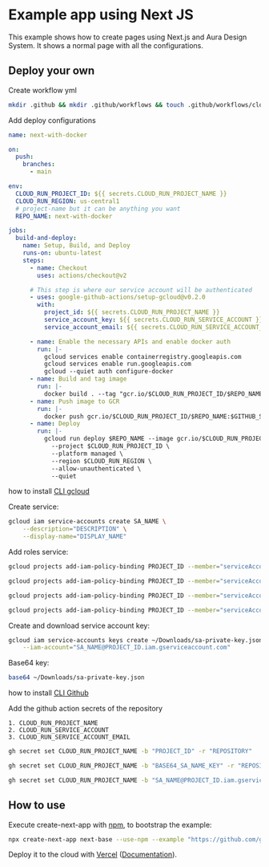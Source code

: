 # Example app using Next JS

This example shows how to create pages using Next.js and Aura Design System. It shows a normal page with all the configurations.

## Deploy your own

Create workflow yml

```bash
mkdir .github && mkdir .github/workflows && touch .github/workflows/cloud-run.yml
```

Add deploy configurations

```yaml
name: next-with-docker

on:
  push:
    branches:
      - main

env:
  CLOUD_RUN_PROJECT_ID: ${{ secrets.CLOUD_RUN_PROJECT_NAME }}
  CLOUD_RUN_REGION: us-central1
  # project-name but it can be anything you want
  REPO_NAME: next-with-docker

jobs:
  build-and-deploy:
    name: Setup, Build, and Deploy
    runs-on: ubuntu-latest
    steps:
      - name: Checkout
        uses: actions/checkout@v2

      # This step is where our service account will be authenticated
      - uses: google-github-actions/setup-gcloud@v0.2.0
        with:
          project_id: ${{ secrets.CLOUD_RUN_PROJECT_NAME }}
          service_account_key: ${{ secrets.CLOUD_RUN_SERVICE_ACCOUNT }}
          service_account_email: ${{ secrets.CLOUD_RUN_SERVICE_ACCOUNT_EMAIL }}

      - name: Enable the necessary APIs and enable docker auth
        run: |-
          gcloud services enable containerregistry.googleapis.com
          gcloud services enable run.googleapis.com
          gcloud --quiet auth configure-docker
      - name: Build and tag image
        run: |-
          docker build . --tag "gcr.io/$CLOUD_RUN_PROJECT_ID/$REPO_NAME:$GITHUB_SHA"
      - name: Push image to GCR
        run: |-
          docker push gcr.io/$CLOUD_RUN_PROJECT_ID/$REPO_NAME:$GITHUB_SHA
      - name: Deploy
        run: |-
          gcloud run deploy $REPO_NAME --image gcr.io/$CLOUD_RUN_PROJECT_ID/$REPO_NAME:$GITHUB_SHA \
            --project $CLOUD_RUN_PROJECT_ID \
            --platform managed \
            --region $CLOUD_RUN_REGION \
            --allow-unauthenticated \
            --quiet
```

how to install [CLI gcloud](https://cloud.google.com/sdk/docs/install?hl=es-419)

Create service:

```bash
gcloud iam service-accounts create SA_NAME \
    --description="DESCRIPTION" \
    --display-name="DISPLAY_NAME"
```

Add roles service:

```bash
gcloud projects add-iam-policy-binding PROJECT_ID --member="serviceAccount:SA_NAME@PROJECT_ID.iam.gserviceaccount.com" --role="roles/editor"
```

```bash
gcloud projects add-iam-policy-binding PROJECT_ID --member="serviceAccount:SA_NAME@PROJECT_ID.iam.gserviceaccount.com" --role="roles/run.admin"
```

```bash
gcloud projects add-iam-policy-binding PROJECT_ID --member="serviceAccount:SA_NAME@PROJECT_ID.iam.gserviceaccount.com" --role="roles/storage.admin"
```

```bash
gcloud projects add-iam-policy-binding PROJECT_ID --member="serviceAccount:SA_NAME@PROJECT_ID.iam.gserviceaccount.com" --role="roles/iam.serviceAccountUser"
```

Create and download service account key:

```bash
gcloud iam service-accounts keys create ~/Downloads/sa-private-key.json \
    --iam-account="SA_NAME@PROJECT_ID.iam.gserviceaccount.com"
```

Base64 key:

```bash
base64 ~/Downloads/sa-private-key.json
```

how to install [CLI Github](https://cli.github.com)

Add the github action secrets of the repository

    1. CLOUD_RUN_PROJECT_NAME
    2. CLOUD_RUN_SERVICE_ACCOUNT
    3. CLOUD_RUN_SERVICE_ACCOUNT_EMAIL

```bash
gh secret set CLOUD_RUN_PROJECT_NAME -b "PROJECT_ID" -r "REPOSITORY"
```

```bash
gh secret set CLOUD_RUN_PROJECT_NAME -b "BASE64_SA_NAME_KEY" -r "REPOSITORY"
```

```bash
gh secret set CLOUD_RUN_PROJECT_NAME -b "SA_NAME@PROJECT_ID.iam.gserviceaccount.com" -r "REPOSITORY"
```

## How to use

Execute create-next-app with [npm](https://docs.npmjs.com/cli/init), to bootstrap the example:

```bash
npx create-next-app next-base --use-npm --example "https://github.com/garitma/aura-design-system/tree/main/examples/next-base"
```

Deploy it to the cloud with [Vercel](https://vercel.com/new?utm_source=github&utm_medium=readme&utm_campaign=next-example) ([Documentation](https://nextjs.org/docs/deployment)).
